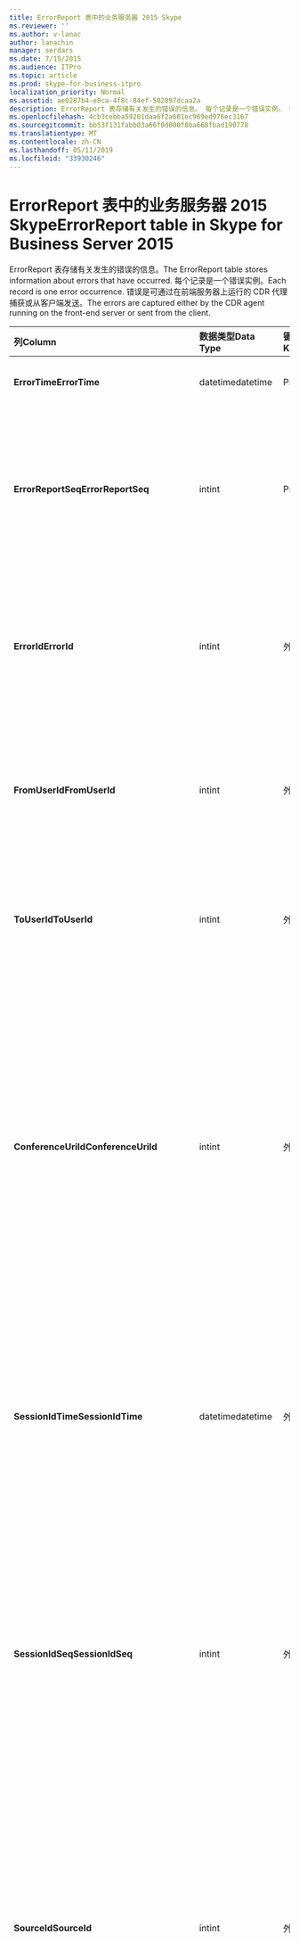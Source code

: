 ```yaml
---
title: ErrorReport 表中的业务服务器 2015 Skype
ms.reviewer: ''
ms.author: v-lanac
author: lanachin
manager: serdars
ms.date: 7/15/2015
ms.audience: ITPro
ms.topic: article
ms.prod: skype-for-business-itpro
localization_priority: Normal
ms.assetid: ae0287b4-e8ca-4f8c-84ef-502897dcaa2a
description: ErrorReport 表存储有关发生的错误的信息。 每个记录是一个错误实例。 错误是可通过在前端服务器上运行的 CDR 代理捕获或从客户端发送。
ms.openlocfilehash: 4cb3cebba59201daa6f2a601ec969ed976ec3167
ms.sourcegitcommit: bb53f131fabb03a66f0d000f8ba668fbad190778
ms.translationtype: MT
ms.contentlocale: zh-CN
ms.lasthandoff: 05/11/2019
ms.locfileid: "33930246"
---
```

# <a name="errorreport-table-in-skype-for-business-server-2015"></a><span data-ttu-id="821cf-105">ErrorReport 表中的业务服务器 2015 Skype</span><span class="sxs-lookup"><span data-stu-id="821cf-105">ErrorReport table in Skype for Business Server 2015</span></span>
 
<span data-ttu-id="821cf-106">ErrorReport 表存储有关发生的错误的信息。</span><span class="sxs-lookup"><span data-stu-id="821cf-106">The ErrorReport table stores information about errors that have occurred.</span></span> <span data-ttu-id="821cf-107">每个记录是一个错误实例。</span><span class="sxs-lookup"><span data-stu-id="821cf-107">Each record is one error occurrence.</span></span> <span data-ttu-id="821cf-108">错误是可通过在前端服务器上运行的 CDR 代理捕获或从客户端发送。</span><span class="sxs-lookup"><span data-stu-id="821cf-108">The errors are captured either by the CDR agent running on the front-end server or sent from the client.</span></span>
  
|<span data-ttu-id="821cf-109">**列**</span><span class="sxs-lookup"><span data-stu-id="821cf-109">**Column**</span></span>|<span data-ttu-id="821cf-110">**数据类型**</span><span class="sxs-lookup"><span data-stu-id="821cf-110">**Data Type**</span></span>|<span data-ttu-id="821cf-111">**键/索引**</span><span class="sxs-lookup"><span data-stu-id="821cf-111">**Key/Index**</span></span>|<span data-ttu-id="821cf-112">**详细信息**</span><span class="sxs-lookup"><span data-stu-id="821cf-112">**Details**</span></span>|
|:-----|:-----|:-----|:-----|
|<span data-ttu-id="821cf-113">**ErrorTime**</span><span class="sxs-lookup"><span data-stu-id="821cf-113">**ErrorTime**</span></span> <br/> |<span data-ttu-id="821cf-114">datetime</span><span class="sxs-lookup"><span data-stu-id="821cf-114">datetime</span></span>  <br/> |<span data-ttu-id="821cf-115">Primary</span><span class="sxs-lookup"><span data-stu-id="821cf-115">Primary</span></span>  <br/> |<span data-ttu-id="821cf-116">日期和时间发生错误。</span><span class="sxs-lookup"><span data-stu-id="821cf-116">Date and time the error occurred.</span></span>  <br/> |
|<span data-ttu-id="821cf-117">**ErrorReportSeq**</span><span class="sxs-lookup"><span data-stu-id="821cf-117">**ErrorReportSeq**</span></span> <br/> |<span data-ttu-id="821cf-118">int</span><span class="sxs-lookup"><span data-stu-id="821cf-118">int</span></span>  <br/> |<span data-ttu-id="821cf-119">Primary</span><span class="sxs-lookup"><span data-stu-id="821cf-119">Primary</span></span>  <br/> |<span data-ttu-id="821cf-120">若要确定错误报告的 ID 号。</span><span class="sxs-lookup"><span data-stu-id="821cf-120">ID number to identify the error report.</span></span> <span data-ttu-id="821cf-121">与**ErrorTime**结合使用，来唯一地标识错误报告。</span><span class="sxs-lookup"><span data-stu-id="821cf-121">Used in conjunction with **ErrorTime** to uniquely identify an error report.</span></span> <br/> |
|<span data-ttu-id="821cf-122">**ErrorId**</span><span class="sxs-lookup"><span data-stu-id="821cf-122">**ErrorId**</span></span> <br/> |<span data-ttu-id="821cf-123">int</span><span class="sxs-lookup"><span data-stu-id="821cf-123">int</span></span>  <br/> |<span data-ttu-id="821cf-124">外</span><span class="sxs-lookup"><span data-stu-id="821cf-124">Foreign</span></span>  <br/> |<span data-ttu-id="821cf-125">错误类型的唯一 ID。</span><span class="sxs-lookup"><span data-stu-id="821cf-125">Unique ID of the error type.</span></span> <span data-ttu-id="821cf-126">请参阅[ErrorDef 表中的业务服务器 2015 Skype](errordef.md)的详细信息。</span><span class="sxs-lookup"><span data-stu-id="821cf-126">See the [ErrorDef table in Skype for Business Server 2015](errordef.md) for more information.</span></span> <br/> |
|<span data-ttu-id="821cf-127">**FromUserId**</span><span class="sxs-lookup"><span data-stu-id="821cf-127">**FromUserId**</span></span> <br/> |<span data-ttu-id="821cf-128">int</span><span class="sxs-lookup"><span data-stu-id="821cf-128">int</span></span>  <br/> |<span data-ttu-id="821cf-129">外</span><span class="sxs-lookup"><span data-stu-id="821cf-129">Foreign</span></span>  <br/> |<span data-ttu-id="821cf-130">产生的请求的导致出错的用户。</span><span class="sxs-lookup"><span data-stu-id="821cf-130">User who originated the request that caused the error.</span></span> <span data-ttu-id="821cf-131">请参阅[用户表](users.md)的详细信息。</span><span class="sxs-lookup"><span data-stu-id="821cf-131">See the [Users table](users.md) for more information.</span></span> <br/> |
|<span data-ttu-id="821cf-132">**ToUserId**</span><span class="sxs-lookup"><span data-stu-id="821cf-132">**ToUserId**</span></span> <br/> |<span data-ttu-id="821cf-133">int</span><span class="sxs-lookup"><span data-stu-id="821cf-133">int</span></span>  <br/> |<span data-ttu-id="821cf-134">外</span><span class="sxs-lookup"><span data-stu-id="821cf-134">Foreign</span></span>  <br/> |<span data-ttu-id="821cf-135">导致出错的请求的目标用户。</span><span class="sxs-lookup"><span data-stu-id="821cf-135">Destination user for the request that caused the error.</span></span> <span data-ttu-id="821cf-136">请参阅[用户表](users.md)的详细信息。</span><span class="sxs-lookup"><span data-stu-id="821cf-136">See the [Users table](users.md) for more information.</span></span> <br/> |
|<span data-ttu-id="821cf-137">**ConferenceUriId**</span><span class="sxs-lookup"><span data-stu-id="821cf-137">**ConferenceUriId**</span></span> <br/> |<span data-ttu-id="821cf-138">int</span><span class="sxs-lookup"><span data-stu-id="821cf-138">int</span></span>  <br/> |<span data-ttu-id="821cf-139">外</span><span class="sxs-lookup"><span data-stu-id="821cf-139">Foreign</span></span>  <br/> |<span data-ttu-id="821cf-140">会议 URI 与错误相关。</span><span class="sxs-lookup"><span data-stu-id="821cf-140">Conference URI related to the error.</span></span> <span data-ttu-id="821cf-141">请参阅[ConferenceUris 表中的业务服务器 2015 Skype](conferenceuris.md)的详细信息。</span><span class="sxs-lookup"><span data-stu-id="821cf-141">See the [ConferenceUris table in Skype for Business Server 2015](conferenceuris.md) for more information.</span></span> <span data-ttu-id="821cf-142">通常，如果 ConferenceUriId 不为 null，则 FromUserId 或 ToUserId 将 null。</span><span class="sxs-lookup"><span data-stu-id="821cf-142">Typically, if ConferenceUriId is not null, then either FromUserId or ToUserId will be null.</span></span> <br/> |
|<span data-ttu-id="821cf-143">**SessionIdTime**</span><span class="sxs-lookup"><span data-stu-id="821cf-143">**SessionIdTime**</span></span> <br/> |<span data-ttu-id="821cf-144">datetime</span><span class="sxs-lookup"><span data-stu-id="821cf-144">datetime</span></span>  <br/> |<span data-ttu-id="821cf-145">外</span><span class="sxs-lookup"><span data-stu-id="821cf-145">Foreign</span></span>  <br/> |<span data-ttu-id="821cf-146">与**SessionIdSeq**结合使用，来唯一地标识会话。</span><span class="sxs-lookup"><span data-stu-id="821cf-146">Used in conjunction with **SessionIdSeq** to uniquely identify a session.</span></span> <span data-ttu-id="821cf-147">[Dialogs 表中的业务服务器 2015 Skype](dialogs.md)的详细信息，请参阅。</span><span class="sxs-lookup"><span data-stu-id="821cf-147">See the [Dialogs table in Skype for Business Server 2015](dialogs.md) for more information.</span></span> <br/> |
|<span data-ttu-id="821cf-148">**SessionIdSeq**</span><span class="sxs-lookup"><span data-stu-id="821cf-148">**SessionIdSeq**</span></span> <br/> |<span data-ttu-id="821cf-149">int</span><span class="sxs-lookup"><span data-stu-id="821cf-149">int</span></span>  <br/> |<span data-ttu-id="821cf-150">外</span><span class="sxs-lookup"><span data-stu-id="821cf-150">Foreign</span></span>  <br/> |<span data-ttu-id="821cf-151">标识会话的 ID 号。</span><span class="sxs-lookup"><span data-stu-id="821cf-151">ID number to identify the session.</span></span> <span data-ttu-id="821cf-152">与**SessionIdTime**结合使用，来唯一地标识会话。</span><span class="sxs-lookup"><span data-stu-id="821cf-152">Used in conjunction with **SessionIdTime** to uniquely identify a session.</span></span> <span data-ttu-id="821cf-153">[Dialogs 表中的业务服务器 2015 Skype](dialogs.md)的详细信息，请参阅。</span><span class="sxs-lookup"><span data-stu-id="821cf-153">See the [Dialogs table in Skype for Business Server 2015](dialogs.md) for more information.</span></span> <br/> |
|<span data-ttu-id="821cf-154">**SourceId**</span><span class="sxs-lookup"><span data-stu-id="821cf-154">**SourceId**</span></span> <br/> |<span data-ttu-id="821cf-155">int</span><span class="sxs-lookup"><span data-stu-id="821cf-155">int</span></span>  <br/> |<span data-ttu-id="821cf-156">外</span><span class="sxs-lookup"><span data-stu-id="821cf-156">Foreign</span></span>  <br/> |<span data-ttu-id="821cf-157">（如果报告发送自服务器组件） 发送错误报告的服务器。</span><span class="sxs-lookup"><span data-stu-id="821cf-157">Server that sent the error report (if the report is being sent from a server component).</span></span> <span data-ttu-id="821cf-158">请参阅[服务器表](servers.md)的详细信息。</span><span class="sxs-lookup"><span data-stu-id="821cf-158">See the [Servers table](servers.md) for more information.</span></span> <br/> <span data-ttu-id="821cf-159">此字段是在 Microsoft Lync Server 2013 中引入的。</span><span class="sxs-lookup"><span data-stu-id="821cf-159">This field was introduced in Microsoft Lync Server 2013.</span></span>  <br/> |
|<span data-ttu-id="821cf-160">**ApplicationId**</span><span class="sxs-lookup"><span data-stu-id="821cf-160">**ApplicationId**</span></span> <br/> |<span data-ttu-id="821cf-161">int</span><span class="sxs-lookup"><span data-stu-id="821cf-161">int</span></span>  <br/> |<span data-ttu-id="821cf-162">外</span><span class="sxs-lookup"><span data-stu-id="821cf-162">Foreign</span></span>  <br/> |<span data-ttu-id="821cf-163">（如果报告发送自服务器组件） 发送错误报告的服务器。</span><span class="sxs-lookup"><span data-stu-id="821cf-163">Server that sent the error report (if the report is being sent from a server component).</span></span> <span data-ttu-id="821cf-164">请参阅[应用程序表中的业务服务器 2015 Skype](application.md)的详细信息。</span><span class="sxs-lookup"><span data-stu-id="821cf-164">See the [Application table in Skype for Business Server 2015](application.md) for more information.</span></span> <br/> <span data-ttu-id="821cf-165">此字段是在 Microsoft Lync Server 2013 中引入的。</span><span class="sxs-lookup"><span data-stu-id="821cf-165">This field was introduced in Microsoft Lync Server 2013.</span></span>  <br/> |
|<span data-ttu-id="821cf-166">**MsDiagHeader**</span><span class="sxs-lookup"><span data-stu-id="821cf-166">**MsDiagHeader**</span></span> <br/> |<span data-ttu-id="821cf-167">图像</span><span class="sxs-lookup"><span data-stu-id="821cf-167">image</span></span>  <br/> | <br/> |<span data-ttu-id="821cf-168">有关错误的详细信息。</span><span class="sxs-lookup"><span data-stu-id="821cf-168">More information about the error.</span></span>  <br/> <span data-ttu-id="821cf-169">使用以下语法，可以是此数据转换为文本格式：</span><span class="sxs-lookup"><span data-stu-id="821cf-169">This data can be converted to text format by using this syntax:</span></span>  <br/>  `cast(cast(Detail as varbinary(max)) as varchar(max))` <br/> |
|<span data-ttu-id="821cf-170">**ClientVersionId**</span><span class="sxs-lookup"><span data-stu-id="821cf-170">**ClientVersionId**</span></span> <br/> |<span data-ttu-id="821cf-171">int</span><span class="sxs-lookup"><span data-stu-id="821cf-171">int</span></span>  <br/> |<span data-ttu-id="821cf-172">外</span><span class="sxs-lookup"><span data-stu-id="821cf-172">Foreign</span></span>  <br/> |<span data-ttu-id="821cf-173">终结点发送错误报告的客户端版本。</span><span class="sxs-lookup"><span data-stu-id="821cf-173">The client version of endpoint that sends the error report.</span></span> <span data-ttu-id="821cf-174">请参阅[ClientVersions 表中的业务服务器 2015 Skype](clientversions.md)的详细信息。</span><span class="sxs-lookup"><span data-stu-id="821cf-174">See the [ClientVersions table in Skype for Business Server 2015](clientversions.md) for more information.</span></span> <br/> |
|<span data-ttu-id="821cf-175">**IsCapturedByServer**</span><span class="sxs-lookup"><span data-stu-id="821cf-175">**IsCapturedByServer**</span></span> <br/> |<span data-ttu-id="821cf-176">bit</span><span class="sxs-lookup"><span data-stu-id="821cf-176">bit</span></span>  <br/> ||<span data-ttu-id="821cf-177">错误报告是由在前端服务器上运行的 CDR 代理捕获或客户端发送。</span><span class="sxs-lookup"><span data-stu-id="821cf-177">Is the error report captured by the CDR agent running on the front-end server, or sent by the client.</span></span>  <br/> |
|<span data-ttu-id="821cf-178">**标志**</span><span class="sxs-lookup"><span data-stu-id="821cf-178">**Flag**</span></span> <br/> |<span data-ttu-id="821cf-179">smallint</span><span class="sxs-lookup"><span data-stu-id="821cf-179">smallint</span></span>  <br/> ||<span data-ttu-id="821cf-180">留作将来使用。</span><span class="sxs-lookup"><span data-stu-id="821cf-180">Reserved for future use.</span></span>  <br/> |
|<span data-ttu-id="821cf-181">**TelemetryId**</span><span class="sxs-lookup"><span data-stu-id="821cf-181">**TelemetryId**</span></span> <br/> |<span data-ttu-id="821cf-182">唯一标识符</span><span class="sxs-lookup"><span data-stu-id="821cf-182">uniqueIdentifier</span></span>  <br/> ||<span data-ttu-id="821cf-183">关联会议中所涉及的不同组件的加入时间信息的唯一标识符。</span><span class="sxs-lookup"><span data-stu-id="821cf-183">Unique identifier correlating join time information for the different components involved in a conference.</span></span>  <br/> <span data-ttu-id="821cf-184">此字段是在 Microsoft Lync Server 2013 中引入的。</span><span class="sxs-lookup"><span data-stu-id="821cf-184">This field was introduced in Microsoft Lync Server 2013.</span></span>  <br/> |
|<span data-ttu-id="821cf-185">**SessionSetupTime**</span><span class="sxs-lookup"><span data-stu-id="821cf-185">**SessionSetupTime**</span></span> <br/> |<span data-ttu-id="821cf-186">int</span><span class="sxs-lookup"><span data-stu-id="821cf-186">int</span></span>  <br/> ||<span data-ttu-id="821cf-187">时间 （以毫秒为单位） 所需的特定组件加入会议。</span><span class="sxs-lookup"><span data-stu-id="821cf-187">Time (in milliseconds) required for a specific component to join a conference.</span></span>  <br/> <span data-ttu-id="821cf-188">此字段是在 Microsoft Lync Server 2013 中引入的。</span><span class="sxs-lookup"><span data-stu-id="821cf-188">This field was introduced in Microsoft Lync Server 2013.</span></span>  <br/> |
|<span data-ttu-id="821cf-189">**ServerId**</span><span class="sxs-lookup"><span data-stu-id="821cf-189">**ServerId**</span></span> <br/> |<span data-ttu-id="821cf-190">int</span><span class="sxs-lookup"><span data-stu-id="821cf-190">int</span></span>  <br/> |<span data-ttu-id="821cf-191">外</span><span class="sxs-lookup"><span data-stu-id="821cf-191">Foreign</span></span>  <br/> |<span data-ttu-id="821cf-192">代表生成错误报告的服务器的完全限定的域名。</span><span class="sxs-lookup"><span data-stu-id="821cf-192">Represents the fully qualified domain name of the server that generated the error report.</span></span>  <br/> |
|<span data-ttu-id="821cf-193">**池 Id**</span><span class="sxs-lookup"><span data-stu-id="821cf-193">**PoolId**</span></span> <br/> |<span data-ttu-id="821cf-194">int</span><span class="sxs-lookup"><span data-stu-id="821cf-194">int</span></span>  <br/> |<span data-ttu-id="821cf-195">外</span><span class="sxs-lookup"><span data-stu-id="821cf-195">Foreign</span></span>  <br/> |<span data-ttu-id="821cf-196">代表生成错误报告其中的池的完全限定的域名。</span><span class="sxs-lookup"><span data-stu-id="821cf-196">Represents the fully qualified domain name of the pool where the error report was generated.</span></span>  <br/> |
|<span data-ttu-id="821cf-197">**LastModifiedTime**</span><span class="sxs-lookup"><span data-stu-id="821cf-197">**LastModifiedTime**</span></span> <br/> |<span data-ttu-id="821cf-198">Datetime</span><span class="sxs-lookup"><span data-stu-id="821cf-198">Datetime</span></span>  <br/> ||<span data-ttu-id="821cf-199">供监控服务内部使用。</span><span class="sxs-lookup"><span data-stu-id="821cf-199">For internal use by the Monitoring service.</span></span>  <br/> <span data-ttu-id="821cf-200">为业务服务器 2015年在 Skype 引入了此字段。</span><span class="sxs-lookup"><span data-stu-id="821cf-200">This field was introduced in Skype for Business Server 2015.</span></span>  <br/> |
   

